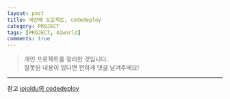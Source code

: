 ```yaml
---
layout: post
title: 세번째 프로젝트, codedeploy
category: PROJECT
tags: [PROJECT, 42world]
comments: true
---
```


> 개인 프로젝트를 정리한 것입니다.     
잘못된 내용이 있다면 편하게 댓글 남겨주세요!    

<hr>

참고 [jojoldu의 codedeploy]('https://jojoldu.tistory.com/281')
